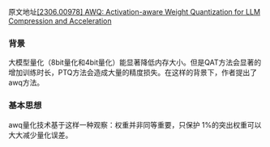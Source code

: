 原文地址[[2306.00978] AWQ: Activation-aware Weight Quantization for LLM Compression and Acceleration](https://arxiv.org/abs/2306.00978)

### 背景
大模型量化（8bit量化和4bit量化）能显著降低内存大小。但是QAT方法会显著的增加训练时长，PTQ方法会造成大量的精度损失。在这样的背景下，作者提出了awq方法。

### 基本思想
awq量化技术基于这样一种观察：权重并非同等重要，只保护 1%的突出权重可以大大减少量化误差。

